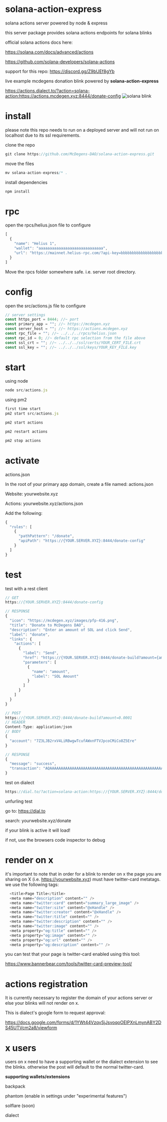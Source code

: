 # solana-action-express
solana actions server powered by node & express

this server package provides solana actions endpoints for solana blinks

official solana actions docs here: 

https://solana.com/docs/advanced/actions

https://github.com/solana-developers/solana-actions

support for this repo: https://discord.gg/Z9bUEf8gYb

live example mcdegens donation blink powered by **solana-action-express**

https://actions.dialect.to/?action=solana-action:https://actions.mcdegen.xyz:8444/donate-config
![solana blink](https://github.com/McDegens-DAO/solana-action-express/blob/main/blink.png)

# install

please note this repo needs to run on a deployed server and will not run on localhost due to its ssl requirements.

clone the repo
```javascript
git clone https://github.com/McDegens-DAO/solana-action-express.git
```
move the files
```javascript
mv solana-action-express/* .
```
install dependencies
```javascript
npm install
```

# rpc
open the rpcs/helius.json file to configure
```javascript
[
  {
    "name": "Helius 1",
    "wallet": "aaaaaaaaaaaaaaaaaaaaaaaaaaaaa",
    "url": "https://mainnet.helius-rpc.com/?api-key=bbbbbbbbbbbbbbbbbbbbbbbbbb"
  }
]
```
Move the rpcs folder somewhere safe. i.e. server root directory.

# config
open the src/actions.js file to configure
```javascript
// server settings
const https_port = 8444; //~ port 
const primary_app = ""; //~ https://mcdegen.xyz
const server_host = ""; //~ https://actions.mcdegen.xyz
const rpc_file = ""; //~ ../../../rpcs/helius.json
const rpc_id = 0; //~ default rpc selection from the file above
const ssl_crt = ""; //~ ../../../ssl/certs/YOUR_CERT_FILE.crt
const ssl_key = ""; //~ ../../../ssl/keys/YOUR_KEY_FILE.key
```

# start
using node
```javascript
node src/actions.js
```
using pm2
```javascript
first time start
pm2 start src/actions.js
```
```javascript
pm2 start actions
```
```javascript
pm2 restart actions
```
```javascript
pm2 stop actions
```

# activate
actions.json

In the root of your primary app domain, create a file named: actions.json

Website: yourwebsite.xyz

Actions: yourwebsite.xyz/actions.json

Add the following:

```javascript
{
  "rules": [
    {
      "pathPattern": "/donate",
      "apiPath": "https://{YOUR.SERVER.XYZ}:8444/donate-config"
    }
  ]
}
```

# test
test with a rest client
```javascript
// GET
https://{YOUR.SERVER.XYZ}:8444/donate-config
```
```javascript
// RESPONSE
{
  "icon": "https://mcdegen.xyz/images/pfp-416.png",
  "title": "Donate to McDegens DAO",
  "description": "Enter an amount of SOL and click Send",
  "label": "donate",
  "links": {
    "actions": [
      {
        "label": "Send",
        "href": "https://{YOUR.SERVER.XYZ}:8444/donate-build?amount={amount}",
        "parameters": [
          {
            "name": "amount",
            "label": "SOL Amount"
          }
        ]
      }
    ]
  }
}
```

```javascript
// POST
https://{YOUR.SERVER.XYZ}:8444/donate-build?amount=0.0001
// HEADER
Content-Type: application/json
// BODY
{
  "account": "7Z3LJB2rxV4LiRBwgwTcufAWxnFTVJpcoCMiCo8Z5Ere"
}
```
```javascript
// RESPONSE
{
  "message": "success",
  "transaction": "AQAAAAAAAAAAAAAAAAAAAAAAAAAAAAAAAAAAAAAAAAAAAAAAAAAAAAAAAAAAAAAAAAAAAAAAAAAAAAAAAAAAAACAAQACBBnGd+L8/U/m08fITPXQGOahmsUckU1+h1l1w6wdS1fV5drn8eMSYo01r/hXR9BqB3/xXIqdxkHLJz9+Dyj5qLwDBkZv5SEXMv/srbpyw5vnvIzlu8X3EmssQ5s6QAAAAAAAAAAAAAAAAAAAAAAAAAAAAAAAAAAAAAAAAAAAAAAAL0icV3qd6kbI9BQYxRF5R0IpsALS3nvw4VClgV//oUQDAgAJA0CcAAAAAAAAAgAFAlgCAAADAgABDAIAAACghgEAAAAAAAA="
}
```


test on dialect
```javascript
https://dial.to/?action=solana-action:https://{YOUR.SERVER.XYZ}:8444/donate-config
```
unfurling test

go to: https://dial.to

search: yourwebsite.xyz/donate

if your blink is active it will load!

if not, use the browsers code inspector to debug

# render on x
it's important to note that in order for a blink to render on x the page you are sharing on X (i.e. https://yourwebsite.xyz) must have twitter-card metatags. we use the following tags:
```javascript
  <title>Page Title</title>
  <meta name="description" content="" />
  <meta name="twitter:card" content="summary_large_image" />
  <meta name="twitter:site" content="@xHandle" />
  <meta name="twitter:creator" content="@xHandle" />
  <meta name="twitter:title" content="" />
  <meta name="twitter:description" content="" />
  <meta name="twitter:image" content="" />
  <meta property="og:title" content="" />
  <meta property="og:image" content="" />
  <meta property="og:url" content="" />
  <meta property="og:description" content="" />
```
you can test that your page is twitter-card enabled using this tool:

https://www.bannerbear.com/tools/twitter-card-preview-tool/

# actions registration
It is currently necessary to register the domain of your actions server or else your blinks will not render on x.

This is dialect's google form to request approval: 

https://docs.google.com/forms/d/1YWt44VzqvSjJsvoqoOElPXnLmynABY2DS45UTVcm2a8/viewform

# x users
users on x need to have a supporting wallet or the dialect extension to see the blinks. otherwise the post will default to the normal twitter-card.

**supporting wallets/extensions**

backpack

phantom (enable in settings under "experimental features")

solflare (soon)

dialect
